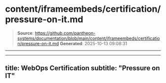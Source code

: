 # content/iframeembeds/certification/pressure-on-it.md

> **Source**: https://github.com/pantheon-systems/documentation/blob/main/content/iframeembeds/certification/pressure-on-it.md
> **Generated**: 2025-10-13 09:08:31

---

---
title: WebOps Certification
subtitle: "Pressure on IT"
---

<Partial file="certification-guide/pressure-on-it.md" />
